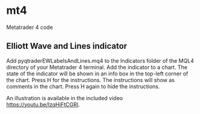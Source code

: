 # mt4
Metatrader 4 code

## Elliott Wave and Lines indicator

Add pyqtraderEWLabelsAndLines.mq4 to the Indicators folder of the MQL4 directory of your Metatrader 4 terminal.  Add the indicator to a chart.  The state of the indicator will be shown in an info box in the top-left corner of the chart.  Press H for the instructions.  The instructions will show as comments in the chart.  Press H again to hide the instructions.

An illustration is available in the included video https://youtu.be/IzqHiFtCGRI.
